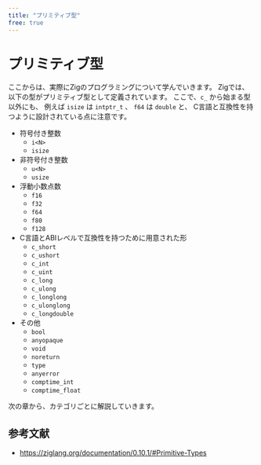 ```yaml
---
title: "プリミティブ型"
free: true
---
```


# プリミティブ型

ここからは、実際にZigのプログラミングについて学んでいきます。
Zigでは、以下の型がプリミティブ型として定義されています。
ここで、`c_` から始まる型以外にも、
例えば `isize` は `intptr_t` 、 `f64` は `double` と、
C言語と互換性を持つように設計されている点に注意です。

- 符号付き整数
  - `i<N>`
  - `isize`
- 非符号付き整数
  - `u<N>`
  - `usize`
- 浮動小数点数
  - `f16`
  - `f32`
  - `f64`
  - `f80`
  - `f128`
- C言語とABIレベルで互換性を持つために用意された形
  - `c_short`
  - `c_ushort`
  - `c_int`
  - `c_uint`
  - `c_long`
  - `c_ulong`
  - `c_longlong`
  - `c_ulonglong`
  - `c_longdouble`
- その他
  - `bool`
  - `anyopaque`
  - `void`
  - `noreturn`
  - `type`
  - `anyerror`
  - `comptime_int`
  - `comptime_float`

次の章から、カテゴリごとに解説していきます。

## 参考文献

- <https://ziglang.org/documentation/0.10.1/#Primitive-Types>

